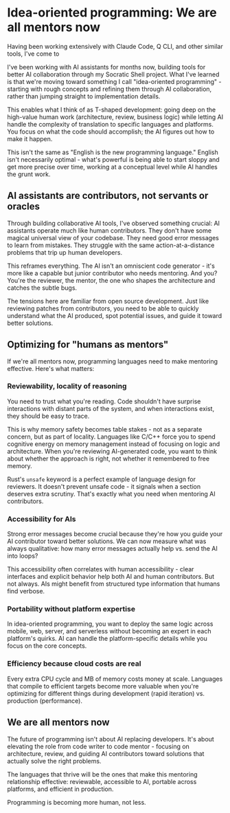 # Idea-oriented programming: We are all mentors now

Having been working extensively with Claude Code, Q CLI, and other similar tools, I've come to 

I've been working with AI assistants for months now, building tools for better AI collaboration through my Socratic Shell project. What I've learned is that we're moving toward something I call "idea-oriented programming" - starting with rough concepts and refining them through AI collaboration, rather than jumping straight to implementation details.

This enables what I think of as T-shaped development: going deep on the high-value human work (architecture, review, business logic) while letting AI handle the complexity of translation to specific languages and platforms. You focus on what the code should accomplish; the AI figures out how to make it happen.

This isn't the same as "English is the new programming language." English isn't necessarily optimal - what's powerful is being able to start sloppy and get more precise over time, working at a conceptual level while AI handles the grunt work.

## AI assistants are contributors, not servants or oracles

Through building collaborative AI tools, I've observed something crucial: AI assistants operate much like human contributors. They don't have some magical universal view of your codebase. They need good error messages to learn from mistakes. They struggle with the same action-at-a-distance problems that trip up human developers.

This reframes everything. The AI isn't an omniscient code generator - it's more like a capable but junior contributor who needs mentoring. And you? You're the reviewer, the mentor, the one who shapes the architecture and catches the subtle bugs.

The tensions here are familiar from open source development. Just like reviewing patches from contributors, you need to be able to quickly understand what the AI produced, spot potential issues, and guide it toward better solutions.

## Optimizing for "humans as mentors"

If we're all mentors now, programming languages need to make mentoring effective. Here's what matters:

### Reviewability, locality of reasoning

You need to trust what you're reading. Code shouldn't have surprise interactions with distant parts of the system, and when interactions exist, they should be easy to trace.

This is why memory safety becomes table stakes - not as a separate concern, but as part of locality. Languages like C/C++ force you to spend cognitive energy on memory management instead of focusing on logic and architecture. When you're reviewing AI-generated code, you want to think about whether the approach is right, not whether it remembered to free memory.

Rust's `unsafe` keyword is a perfect example of language design for reviewers. It doesn't prevent unsafe code - it signals when a section deserves extra scrutiny. That's exactly what you need when mentoring AI contributors.

### Accessibility for AIs

Strong error messages become crucial because they're how you guide your AI contributor toward better solutions. We can now measure what was always qualitative: how many error messages actually help vs. send the AI into loops?

This accessibility often correlates with human accessibility - clear interfaces and explicit behavior help both AI and human contributors. But not always. AIs might benefit from structured type information that humans find verbose.

### Portability without platform expertise

In idea-oriented programming, you want to deploy the same logic across mobile, web, server, and serverless without becoming an expert in each platform's quirks. AI can handle the platform-specific details while you focus on the core concepts.

### Efficiency because cloud costs are real

Every extra CPU cycle and MB of memory costs money at scale. Languages that compile to efficient targets become more valuable when you're optimizing for different things during development (rapid iteration) vs. production (performance).

## We are all mentors now

The future of programming isn't about AI replacing developers. It's about elevating the role from code writer to code mentor - focusing on architecture, review, and guiding AI contributors toward solutions that actually solve the right problems.

The languages that thrive will be the ones that make this mentoring relationship effective: reviewable, accessible to AI, portable across platforms, and efficient in production.

Programming is becoming more human, not less.
